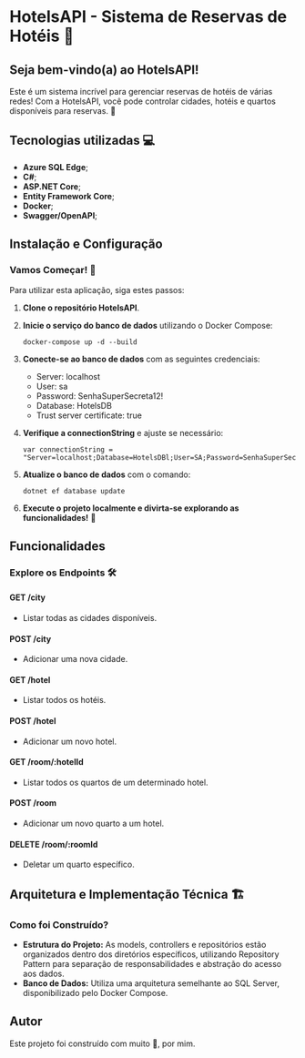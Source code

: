 # HotelsAPI - Sistema de Reservas de Hotéis 🏨

## Seja bem-vindo(a) ao HotelsAPI!

Este é um sistema incrível para gerenciar reservas de hotéis de várias redes! Com a HotelsAPI, você pode controlar cidades, hotéis e quartos disponíveis para reservas. 🌟

## Tecnologias utilizadas 💻

- **Azure SQL Edge**;
- **C#**;
- **ASP.NET Core**;
- **Entity Framework Core**;
- **Docker**;
- **Swagger/OpenAPI**;


## Instalação e Configuração

### Vamos Começar! 🚀

Para utilizar esta aplicação, siga estes passos:

1. **Clone o repositório HotelsAPI**.
2. **Inicie o serviço do banco de dados** utilizando o Docker Compose:
    ```
    docker-compose up -d --build
    ```
3. **Conecte-se ao banco de dados** com as seguintes credenciais:
    - Server: localhost
    - User: sa
    - Password: SenhaSuperSecreta12!
    - Database: HotelsDB
    - Trust server certificate: true

4. **Verifique a connectionString** e ajuste se necessário:
    ```
    var connectionString = "Server=localhost;Database=HotelsDBl;User=SA;Password=SenhaSuperSecreta12!;TrustServerCertificate=True";
    ```

5. **Atualize o banco de dados** com o comando:
    ```
    dotnet ef database update
    ```

6. **Execute o projeto localmente e divirta-se explorando as funcionalidades!** 🎉


## Funcionalidades

### Explore os Endpoints 🛠️

#### GET /city
- Listar todas as cidades disponíveis.

#### POST /city
- Adicionar uma nova cidade.

#### GET /hotel
- Listar todos os hotéis.

#### POST /hotel
- Adicionar um novo hotel.

#### GET /room/:hotelId
- Listar todos os quartos de um determinado hotel.

#### POST /room
- Adicionar um novo quarto a um hotel.

#### DELETE /room/:roomId
- Deletar um quarto específico.

## Arquitetura e Implementação Técnica 🏗️

### Como foi Construído?

- **Estrutura do Projeto:** As models, controllers e repositórios estão organizados dentro dos diretórios específicos, utilizando Repository Pattern para separação de responsabilidades e abstração do acesso aos dados.
- **Banco de Dados:** Utiliza uma arquitetura semelhante ao SQL Server, disponibilizado pelo Docker Compose.


## Autor
Este projeto foi construído com muito 💙, por mim.
